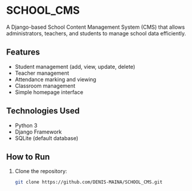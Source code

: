 # SCHOOL_CMS

A Django-based School Content Management System (CMS) that allows administrators, teachers, and students to manage school data efficiently.

## Features
- Student management (add, view, update, delete)
- Teacher management
- Attendance marking and viewing
- Classroom management
- Simple homepage interface

## Technologies Used
- Python 3
- Django Framework
- SQLite (default database)

## How to Run
1. Clone the repository:
   ```bash
   git clone https://github.com/DENIS-MAINA/SCHOOL_CMS.git

